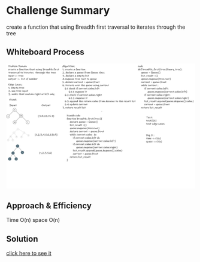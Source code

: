 # Challenge Summary
create a function that using Breadth first traversal to iterates  through the tree
## Whiteboard Process
![board](tree_breadth_first.png)

## Approach & Efficiency
Time O(n)
space O(n)

## Solution
[click here to see it](trees/breadth_first.py)